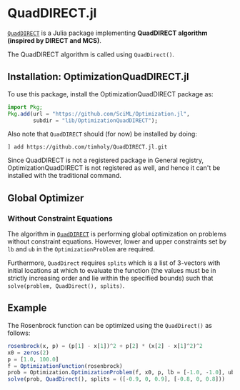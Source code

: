 # QuadDIRECT.jl

[`QuadDIRECT`](https://github.com/timholy/QuadDIRECT.jl) is a Julia package implementing **QuadDIRECT algorithm (inspired by DIRECT and MCS)**.

The QuadDIRECT algorithm is called using `QuadDirect()`.

## Installation: OptimizationQuadDIRECT.jl

To use this package, install the OptimizationQuadDIRECT package as:

```julia
import Pkg;
Pkg.add(url = "https://github.com/SciML/Optimization.jl",
        subdir = "lib/OptimizationQuadDIRECT");
```

Also note that `QuadDIRECT` should (for now) be installed by doing:

`] add https://github.com/timholy/QuadDIRECT.jl.git`

Since QuadDIRECT is not a registered package in General registry, OptimizationQuadDIRECT is not registered as well,
and hence it can't be installed with the traditional command.

## Global Optimizer

### Without Constraint Equations

The algorithm in [`QuadDIRECT`](https://github.com/timholy/QuadDIRECT.jl) is performing global optimization on problems without
constraint equations. However, lower and upper constraints set by `lb` and `ub` in the `OptimizationProblem` are required.

Furthermore, `QuadDirect` requires `splits` which is a list of 3-vectors with initial locations at which to evaluate the function (the values must be in strictly increasing order and lie within the specified bounds) such that
`solve(problem, QuadDirect(), splits)`.

## Example

The Rosenbrock function can be optimized using the `QuadDirect()` as follows:

```julia
rosenbrock(x, p) = (p[1] - x[1])^2 + p[2] * (x[2] - x[1]^2)^2
x0 = zeros(2)
p = [1.0, 100.0]
f = OptimizationFunction(rosenbrock)
prob = Optimization.OptimizationProblem(f, x0, p, lb = [-1.0, -1.0], ub = [1.0, 1.0])
solve(prob, QuadDirect(), splits = ([-0.9, 0, 0.9], [-0.8, 0, 0.8]))
```
